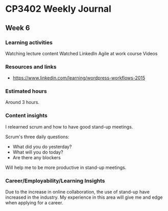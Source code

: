 # CP3402 Weekly Journal

## Week 6

### Learning activities
Watching lecture content
Watched LinkedIn Agile at work course Videos


### Resources and links
- https://www.linkedin.com/learning/wordpress-workflows-2015

### Estimated hours
Around 3 hours.

### Content insights
I relearned scrum and how to have good stand-up meetings. 

Scrum's three daily questions:
- What did you do yesterday?
- What will you do today?
- Are there any blockers

Will help me to be more productive in stand-up meetings.

### Career/Employability/Learning Insights
Due to the increase in online collaboration, the use of stand-up have increased in the industry. My experience 
in this area will give me and edge when applying for a career.